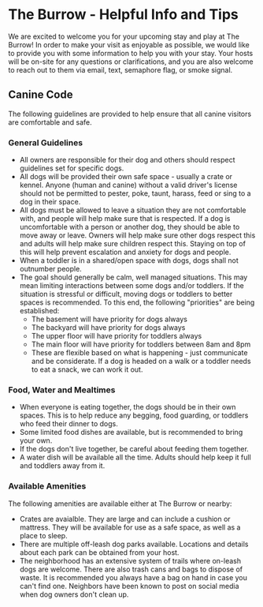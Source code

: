 # The Burrow - Helpful Info and Tips
We are excited to welcome you for your upcoming stay and play at The Burrow! In order to make your visit
as enjoyable as possible, we would like to provide you with some information to help you with your stay. Your hosts will be on-site for any questions or clarifications, and you are also welcome to reach out to
them via email, text, semaphore flag, or smoke signal.

## Canine Code
The following guidelines are provided to help ensure that all canine visitors are comfortable and safe.

### General Guidelines
 - All owners are responsible for their dog and others should respect guidelines set for specific dogs.
 - All dogs will be provided their own safe space - usually a crate or kennel. Anyone (human and canine)
    without a valid driver's license should not be permitted to pester, poke, taunt, harass, feed or sing
    to a dog in their space.
 - All dogs must be allowed to leave a situation they are not comfortable with, and people will help make
    sure that is respected. If a dog is uncomfortable with a person or another dog, they should be able
    to move away or leave. Owners will help make sure other dogs respect this and adults will help make sure children respect this. Staying on top of this will help prevent escalation and anxiety for
    dogs and people.
 - When a toddler is in a shared/open space with dogs, dogs shall not outnumber people.
 - The goal should generally be calm, well managed situations. This may mean limiting interactions between
    some dogs and/or toddlers. If the situation is stressful or difficult, moving dogs or toddlers to
    better spaces is recommended. To this end, the following "priorities" are being established:
   - The basement will have priority for dogs always
   - The backyard will have priority for dogs always
   - The upper floor will have priority for toddlers always
   - The main floor will have priority for toddlers between 8am and 8pm
   - These are flexible based on what is happening - just communicate and be considerate. If a dog is
        headed on a walk or a toddler needs to eat a snack, we can work it out.

### Food, Water and Mealtimes
 - When everyone is eating together, the dogs should be in their own spaces. This is to help reduce
    any begging, food guarding, or toddlers who feed their dinner to dogs.
 - Some limited food dishes are available, but is recommended to bring your own.
 - If the dogs don't live together, be careful about feeding them together.
 - A water dish will be available all the time. Adults should help keep it full and toddlers away from it.

### Available Amenities
The following amenities are available either at The Burrow or nearby:
 - Crates are avaialble. They are large and can include a cushion or mattress. They will be available for
    use as a safe space, as well as a place to sleep.
 - There are multiple off-leash dog parks available. Locations and details about each park can be obtained
    from your host.
 - The neighborhood has an extensive system of trails where on-leash dogs are welcome. There are also
    trash cans and bags to dispose of waste. It is recommended you always have a bag on hand in case
    you can't find one. Neighbors have been known to post on social media when dog owners don't clean up.

